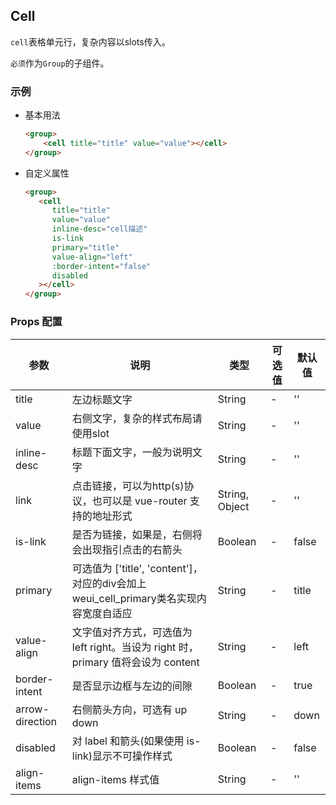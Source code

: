 ## Cell

 `cell`表格单元行，复杂内容以slots传入。
 
 `必须`作为`Group`的子组件。

### 示例

- 基本用法
    ```html
    <group>
        <cell title="title" value="value"></cell>
    </group>
    ```

- 自定义属性
    ```html
    <group>
       <cell 
          title="title" 
          value="value"
          inline-desc="cell描述"
          is-link
          primary="title"
          value-align="left"
          :border-intent="false"
          disabled
       ></cell>
    </group>
    ```
    
### Props 配置

| 参数 | 说明 | 类型 | 可选值 | 默认值 |
| - | - | - | - | - |
| title | 左边标题文字 | String | - | '' |
| value | 右侧文字，复杂的样式布局请使用slot | String | - | '' |
| inline-desc | 标题下面文字，一般为说明文字 | String | - | '' |
| link | 点击链接，可以为http(s)协议，也可以是 vue-router 支持的地址形式 | String, Object | - | '' |
| is-link | 是否为链接，如果是，右侧将会出现指引点击的右箭头 | Boolean | - | false |
| primary | 可选值为 ['title', 'content']，对应的div会加上weui_cell_primary类名实现内容宽度自适应 | String | - | title |
| value-align | 文字值对齐方式，可选值为 left right。当设为 right 时，primary 值将会设为 content | String | - | left |
| border-intent | 是否显示边框与左边的间隙 | Boolean | - | true |
| arrow-direction | 右侧箭头方向，可选有 up down | String | - | down |
| disabled | 对 label 和箭头(如果使用 is-link)显示不可操作样式 | Boolean | - | false |
| align-items | align-items 样式值 | String | - | '' |



